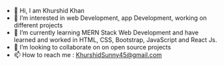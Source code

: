 - 👋 Hi, I am Khurshid Khan
- 👀 I’m interested in web Development, app Development, working on different projects
- 🌱 I’m currently learning MERN Stack Web Development and have learned and worked in HTML, CSS, Bootstrap, JavaScript and React Js. 
- 💞️ I’m looking to collaborate on on open source projects
- 📫 How to reach me : KhurshidSunny45@gmail.com

<!---
KhurshidSunny/KhurshidSunny is a ✨ special ✨ repository because its `README.md` (this file) appears on your GitHub profile.
You can click the Preview link to take a look at your changes.
--->
